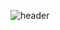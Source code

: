 ![header](https://capsule-render.vercel.app/api?type=waving&color=8091E0&height=250&section=header&text=OCTOBER03&fontSize=60&fontColor=4D5A94&fontAlignY=38)

